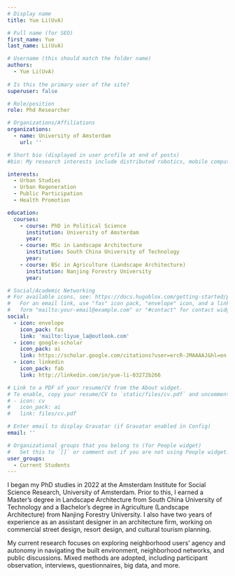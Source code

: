 ```yaml
---
# Display name
title: Yue Li(UvA)

# Full name (for SEO)
first_name: Yue
last_name: Li(UvA)

# Username (this should match the folder name)
authors:
  - Yue Li(UvA)
  
# Is this the primary user of the site?
superuser: false

# Role/position
role: Phd Researcher

# Organizations/Affiliations
organizations:
  - name: University of Amsterdam
    url: ''

# Short bio (displayed in user profile at end of posts)
#bio: My research interests include distributed robotics, mobile computing and programmable matter.

interests:
  - Urban Studies
  - Urban Regeneration
  - Public Participation
  - Health Promotion

education:
  courses:
    - course: PhD in Political Science
      institution: University of Amsterdam
      year: 
    - course: MSc in Landscape Architecture
      institution: South China University of Technology
      year: 
    - course: BSc in Agriculture (Landscape Architecture)
      institution: Nanjing Forestry University
      year: 

# Social/Academic Networking
# For available icons, see: https://docs.hugoblox.com/getting-started/page-builder/#icons
#   For an email link, use "fas" icon pack, "envelope" icon, and a link in the
#   form "mailto:your-email@example.com" or "#contact" for contact widget.
social:
  - icon: envelope
    icon_pack: fas
    link: 'mailto:liyue_la@outlook.com'
  - icon: google-scholar
    icon_pack: ai
    link: https://scholar.google.com/citations?user=ercR-JMAAAAJ&hl=en
  - icon: linkedin
    icon_pack: fab
    link: http://linkedin.com/in/yue-li-03272b266

# Link to a PDF of your resume/CV from the About widget.
# To enable, copy your resume/CV to `static/files/cv.pdf` and uncomment the lines below.
# - icon: cv
#   icon_pack: ai
#   link: files/cv.pdf

# Enter email to display Gravatar (if Gravatar enabled in Config)
email: ''

# Organizational groups that you belong to (for People widget)
#   Set this to `[]` or comment out if you are not using People widget.
user_groups:
  - Current Students
---
```


I began my PhD studies in 2022 at the Amsterdam Institute for Social Science Research, University of Amsterdam. Prior to this, I earned a Master’s degree in Landscape Architecture from South China University of Technology and a Bachelor’s degree in Agriculture (Landscape Architecture) from Nanjing Forestry University. I also have two years of experience as an assistant designer in an architecture firm, working on commercial street design, resort design, and cultural tourism planning.

My current research focuses on exploring neighborhood users’ agency and autonomy in navigating the built environment, neighborhood networks, and public discussions. Mixed methods are adopted, including participant observation, interviews, questionnaires, big data, and more.
